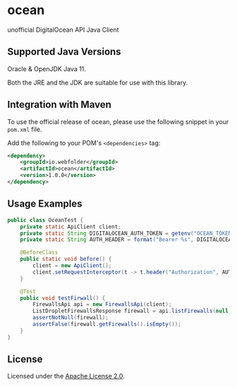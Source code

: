 # ocean

unofficial DigitalOcean API Java Client

Supported Java Versions
-----------------------

Oracle & OpenJDK Java 11.

Both the JRE and the JDK are suitable for use with this library.

Integration with Maven
----------------------

To use the official release of ocean, please use the following snippet in your `pom.xml` file.

Add the following to your POM's `<dependencies>` tag:

```xml
<dependency>
    <groupId>io.webfolder</groupId>
    <artifactId>ocean</artifactId>
    <version>1.0.0</version>
</dependency>
```

Usage Examples
--------------
```java
public class OceanTest {
    private static ApiClient client;
    private static String DIGITALOCEAN_AUTH_TOKEN = getenv("OCEAN_TOKEN");
    private static String AUTH_HEADER = format("Bearer %s", DIGITALOCEAN_AUTH_TOKEN);

    @BeforeClass
    public static void before() {
        client = new ApiClient();
        client.setRequestInterceptor(t -> t.header("Authorization", AUTH_HEADER));
    }

    @Test
    public void testFirwall() {
        FirewallsApi api = new FirewallsApi(client);
        ListDropletFirewallsResponse firewall = api.listFirewalls(null, null);
        assertNotNull(firewall);
        assertFalse(firewall.getFirewalls().isEmpty());
    }
}
```

License
-------
Licensed under the [Apache License 2.0](https://github.com/webfolderio/ocean/blob/master/LICENSE).